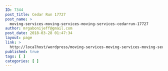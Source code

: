 ```yaml
---
ID: 7344
post_title: Cedar Run 17727
post_name: >
  moving-services-moving-services-moving-services-cedarrun-17727
author: mrgabonijeff@gmail.com
post_date: 2018-03-28 01:47:34
layout: page
link: >
  http://localhost/wordpress/moving-services-moving-services-moving-services-cedarrun-17727/
published: true
tags: [ ]
categories: [ ]
---
```

